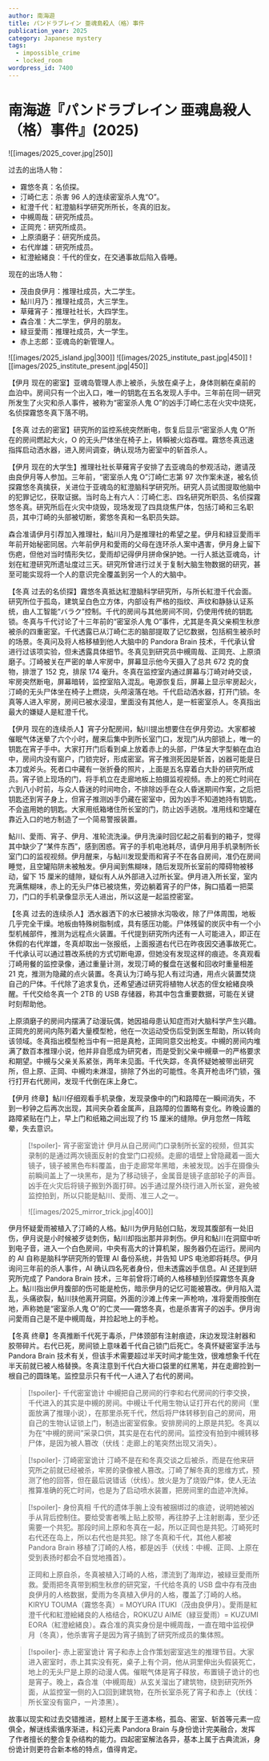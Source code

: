 ```yaml
---
author: 南海遊
title: パンドラブレイン 亜魂島殺人（格）事件
publication_year: 2025
category: Japanese mystery
tags:
  - impossible_crime
  - locked_room
wordpress_id: 7400
---
```

# 南海遊『パンドラブレイン 亜魂島殺人（格）事件』(2025)

![[images/2025_cover.jpg|250]]

过去的出场人物：
- 霧悠冬真：名侦探。
- 汀崎仁志：杀害 96 人的连续密室杀人鬼“O”。
- 紅澄千代：紅澄脑科学研究所所长，冬真的旧友。
- 中槻周哉：研究所成员。
- 正岡充：研究所成员。
- 上原須磨子：研究所成员。
- 右代岸雄：研究所成员。
- 紅澄絵緒良：千代的侄女，在交通事故后陷入昏睡。

现在的出场人物：
- 茂由良伊月：推理社成员，大二学生。
- 鮎川月乃：推理社成员，大三学生。
- 草薙宵子：推理社社长，大四学生。
- 森合准：大二学生，伊月的朋友。
- 緑豆愛雨：推理社成员，大一学生。
- 赤上志郎：亚魂岛的新管理人。

![[images/2025_island.jpg|300]]
![[images/2025_institute_past.jpg|450]]
![[images/2025_institute_present.jpg|450]]

【伊月 现在的密室】亚魂岛管理人赤上被杀，头放在桌子上，身体则躺在桌前的血泊中。房间只有一个出入口，唯一的钥匙在五名发现人手中。三年前在同一研究所发生了火灾和杀人事件，被称为“密室杀人鬼 O”的凶手汀崎仁志在火灾中烧死，名侦探霧悠冬真下落不明。

【冬真 过去的密室】研究所的监控系统突然断电，恢复后显示“密室杀人鬼 O”所在的房间燃起大火，O 的无头尸体坐在椅子上，转瞬被火焰吞噬。霧悠冬真迅速指挥启动洒水器，进入房间调查，确认现场为密室中的斩首杀人。

【伊月 现在的大学生】推理社社长草薙宵子安排了去亚魂岛的参观活动，邀请茂由良伊月等人参加。三年前，“密室杀人鬼 O”汀崎仁志第 97 次作案未遂，被名侦探霧悠冬真擒获，关进位于亚魂岛的紅澄脑科学研究所。研究人员试图提取他脑中的犯罪记忆，获取证据。当时岛上有六人：汀崎仁志、四名研究所职员、名侦探霧悠冬真。研究所后在火灾中烧毁，现场发现了四具烧焦尸体，包括汀崎和三名职员，其中汀崎的头部被切断，雾悠冬真和一名职员失踪。

森合准请伊月引荐加入推理社，鮎川月乃是推理社的希望之星。伊月和緑豆愛雨半年前开始秘密同居。六年前伊月和愛雨的父母在连环杀人案中遇害，伊月身上留下伤疤，但他对当时情形失忆，愛雨却记得伊月拼命保护她。一行人抵达亚魂岛，计划在紅澄研究所遗址度过三天。研究所曾进行过关于复制大脑生物数据的研究，甚至可能实现将一个人的意识完全覆盖到另一个人的大脑中。

【冬真 过去的名侦探】霧悠冬真抵达紅澄脑科学研究所，与所长紅澄千代会面。研究所位于孤岛，建筑呈白色立方体，内部设有严格的指纹、声纹和静脉认证系统，由人工智能“バラク”控制。千代的房间与其他房间不同，仍使用传统的钥匙锁。冬真与千代讨论了十三年前的“密室杀人鬼 O”事件，尤其是冬真父亲桐生秋彦被杀的四重密室。千代透露已从汀崎仁志的脑部提取了记忆数据，包括桐生被杀时的场景。冬真问及将人格移植到他人大脑中的 Pandora Brain 技术，千代承认曾进行过该项实验，但未透露具体细节。冬真见到研究员中槻周哉、正岡充、上原須磨子。汀崎被关在严密的单人牢房中，屏幕显示他今天摄入了总共 672 克的食物，排泄了 152 克，排尿 174 毫升。冬真在监控室内通过屏幕与汀崎对峙交谈，牢房突然断电，屏幕暗转，监控室陷入混乱。电源恢复后，屏幕上显示牢房起火，汀崎的无头尸体坐在椅子上燃烧，头颅滚落在地。千代启动洒水器，打开门锁。冬真等人进入牢房，房间已被水浸湿，里面没有其他人，是一桩密室杀人。冬真指出最大的嫌疑人是紅澄千代。

【伊月 现在的连续杀人】宵子分配房间，鮎川提出想要住在伊月旁边。大家都被催眠气体迷晕了六个小时，醒来后集中到所长室门口，发现门从内部锁上，唯一的钥匙在宵子手中。大家打开门后看到桌上放着赤上的头部，尸体呈大字型躺在血泊中，房间内没有窗户，门锁完好，形成密室。宵子推测死因是斩首，凶器可能是日本刀或斧头。死者口中藏有一张折叠的照片，上面是五名穿着白大卦的研究所成员。宵子锁上现场的门，将手机立在走廊地板上拍摄监视视频。赤上的死亡时间在六到八小时前，与众人昏迷的时间吻合，不排除凶手在众人昏迷期间作案，之后把钥匙还到宵子身上，但宵子推测凶手仍藏在密室中，因为凶手不知道她持有钥匙，不会盗用她的钥匙。大家用纸箱堵住所长室的门，防止凶手逃脱。准用线和空罐在靠近入口的地方制造了一个简易警报装置。

鮎川、愛雨、宵子、伊月、准轮流洗澡。伊月洗澡时回忆起之前看到的箱子，觉得其中缺少了“某件东西”，感到困惑。宵子的手机电池耗尽，请伊月用手机录制所长室门口的监视视频。伊月醒来，与鮎川发现愛雨和宵子不在各自房间，准仍在房间睡觉，且空罐陷阱未被触发。伊月闻到焦糊味，随后发现所长室前的障碍物被移动，留下 15 厘米的缝隙，疑似有人从外部进入过所长室。伊月进入所长室，室内充满焦糊味，赤上的无头尸体已被烧焦，旁边躺着宵子的尸体，胸口插着一把菜刀，门口的手机录像显示无人进出，所以这是一起监控密室。

【冬真 过去的连续杀人】洒水器洒下的水已被排水沟吸收，除了尸体周围，地板几乎完全干燥。地板由特殊树脂制成，具有感压功能。尸体残留的炭灰中有一个小型机械部件，推测为远程点火装置。千代提到研究所内还有一人可能进入，即正在休假的右代岸雄，冬真却取出一张报纸，上面报道右代已在昨夜因交通事故死亡。千代承认可以通过篡改系统的方式切断电源，但她没有发现这样的痕迹。冬真观看汀崎用餐的监控录像，通过重量计测，发现汀崎的餐盘在送餐和回收时重量相差 21 克，推测为隐藏的点火装置。冬真认为汀崎与犯人有过沟通，用点火装置焚烧自己的尸体。千代除了追求复仇，还希望通过研究将植物人状态的侄女絵緒良唤醒。千代交给冬真一个 2TB 的 USB 存储器，称其中包含重要数据，可能在关键时刻帮助他。

上原須磨子的房间内摆满了动漫玩偶，她因祖母患认知症而对大脑科学产生兴趣。正岡充的房间内陈列着大量模型枪，他在一次运动受伤后受到医生帮助，所以转向该领域。冬真指出模型枪当中有一把是真枪，正岡同意交出枪支。中槻的房间内堆满了数百本推理小说，他并非自愿成为研究者，而是受到父亲中槻章一的严格要求和期望。中槻与父亲关系紧张，两年未见面。千代失踪，冬真怀疑她被带出研究所，但上原、正岡、中槻均未淋湿，排除了外出的可能性。冬真开枪击坏门锁，强行打开右代房间，发现千代倒在床上身亡。

【伊月 终章】鮎川仔细观看手机录像，发现录像中的门和路障在一瞬间消失，不到一秒钟之后再次出现，其间夹杂着金属声，且路障的位置略有变化。昨晚设置的路障紧贴在门上，早上门和纸箱之间出现了约 15 厘米的缝隙。伊月忽然一阵眩晕，失去意识。

> [!spoiler]- 宵子密室诡计
> 伊月从自己房间门口录制所长室的视频，但其实录制的是通过两次镜面反射的食堂门口视频。走廊的墙壁上曾隐藏着一面大镜子，镜子被黑色布料覆盖，由于走廊常年黑暗，未被发现。凶手在摄像头前瞬间盖上了一块黑布，是为了移动镜子，金属音是镜子底部轮子的声音。凶手在火灾后将镜子搬到外面打碎。凶手通过屋外绕行进入所长室，避免被监控拍到，所以只能是鮎川、愛雨、准三人之一。
> 
> ![[images/2025_mirror_trick.jpg|400]]

伊月怀疑愛雨被植入了汀崎的人格。鮎川为伊月贴创口贴，发现其腹部有一处旧伤，伊月说是小时候被歹徒刺伤，鮎川却指出那并非刺伤。伊月和鮎川在洞窟中听到电子音，进入一个白色房间，中央有高大的计算机架，服务器仍在运行。房间内的 AI 自称是脑科学研究所的管理 AI 备份系统，并告知 UPS 电池即将耗尽。伊月询问三年前的杀人事件，AI 确认四名死者身份，但未透露凶手信息。AI 还提到研究所完成了 Pandora Brain 技术，三年前曾将汀崎的人格移植到侦探霧悠冬真身上。鮎川指出伊月腹部的伤可能是枪伤，暗示伊月的记忆可能被篡改。伊月陷入混乱，头痛欲裂，鮎川扶他离开洞窟。外面的沙滩上传来一声枪响，准将愛雨按倒在地，声称她是“密室杀人鬼 O”的亡灵——霧悠冬真，也是杀害宵子的凶手。伊月询问愛雨自己是不是中槻周哉，并捡起地上的手枪。

【冬真 终章】冬真推断千代死于毒杀，尸体颈部有注射痕迹，床边发现注射器和胶带碎片。右代已死，房间锁上意味着千代自己锁门后死亡。冬真怀疑密室手法与 Pandora Brain 技术有关，但该手术需要超过半天时间才能生效，很难想象千代在半天前就已被人格替换。冬真注意到千代白大褂口袋里的红黑笔，并在走廊捡到一根自己的圆珠笔。监控显示只有千代一人进入了右代的房间。

> [!spoiler]- 千代密室诡计
> 中槻把自己房间的行李和右代房间的行李交换，千代进入的其实是中槻的房间。中槻让千代用生物认证打开右代的房间（里面放满了推理小说），在那里杀死千代，然后将尸体转移到自己的房间，用自己的生物认证锁上门，制造出密室假象。安排房间的上原是共犯。冬真以为在“中槻的房间”采录口供，其实是在右代的房间。监控没有拍到中槻转移尸体，是因为被人篡改（伏线：走廊上的笔突然出现又消失）。

> [!spoiler]- 汀崎密室诡计
> 汀崎不是在和冬真交谈之后被杀，而是在他来研究所之前就已经被杀，牢房的录像被人篡改。汀崎了解冬真的思维方式，预测了他的回答，但在最后说错话（伏线）。放火是为了烧毁尸体，使人无法推算准确的死亡时间，也是为了启动喷水装置，把房间里的血迹冲洗掉。

> [!spoiler]- 身份真相
> 千代的遗体手腕上没有被捆绑过的痕迹，说明她被凶手从背后控制住。要给受害者嘴上贴上胶带，再往脖子上注射剧毒，至少还需要一个共犯。那段时间上原和冬真在一起，所以正岡也是共犯。汀崎死时右代还在岛上，所以右代也是共犯。除了冬真和千代，其他人都被 Pandora Brain 移植了汀崎的人格，都是凶手（伏线：中槻、正岡、上原在受到表扬时都会不自觉地搔首）。
> 
> 正岡和上原自杀，冬真被植入汀崎的人格，漂流到了海岸边，被緑豆愛雨所救。愛雨把冬真带到桐生秋彦的研究室，千代给冬真的 USB 盘中存有茂由良伊月的人格数据，愛雨为冬真植入伊月的人格，覆盖了汀崎的人格。KIRYU TOUMA（霧悠冬真）= MOYURA ITUKI（茂由良伊月）。愛雨是紅澄千代和紅澄絵緒良的人格结合，ROKUZU AIME（緑豆愛雨）= KUZUMI EORA（紅澄絵緒良）。森合准的真实身份是中槻周哉，一直在暗中监视伊月（冬真），他杀害宵子是因为宵子搞到了研究所成员的集体照。

> [!spoiler]- 赤上密室诡计
> 宵子和赤上合作策划密室逃生的推理节目。大家进入密室时，赤上其实没有死，桌子上有个洞，他从洞里伸出头假装死亡，地上的无头尸是上原的动漫人偶。催眠气体是宵子释放，布置镜子诡计的也是宵子。晚上，森合准（中槻周哉）从玄关溜出了建筑物，绕到研究所外面，从监控室一侧的入口回到建筑物，在所长室杀死了宵子和赤上（伏线：所长室没有窗户，一片漆黑）。

故事以现实和过去交错推进，题材上属于王道本格，孤岛、密室、斩首等元素一应俱全，解谜线索循序渐进，科幻元素 Pandora Brain 与身份诡计完美融合，发挥了作者擅长的整合复杂结构的能力。四起密室解法各异，基本上属于古典流派，身份诡计则更符合新本格的特点，值得肯定。